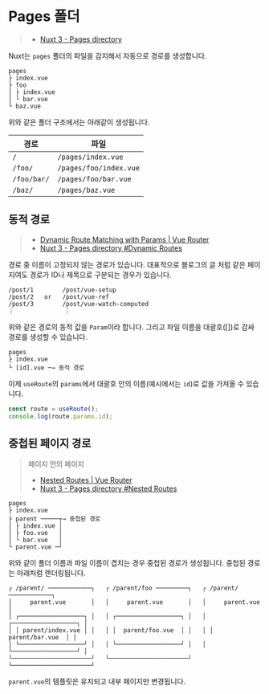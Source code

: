 # Pages 폴더

> - [Nuxt 3 - Pages directory](https://v3.nuxtjs.org/guide/directory-structure/pages/)

Nuxt는 `pages` 폴더의 파일을 감지해서 자동으로 경로를 생성합니다.

```
pages
├ index.vue
├ foo
│ ├ index.vue
│ └ bar.vue
└ baz.vue
```

위와 같은 폴더 구조에서는 아래같이 생성됩니다.

| 경로        | 파일                   |
| ----------- | ---------------------- |
| `/`         | `/pages/index.vue`     |
| `/foo/`     | `/pages/foo/index.vue` |
| `/foo/bar/` | `/pages/foo/bar.vue`   |
| `/baz/`     | `/pages/baz.vue`       |

## 동적 경로

> - [Dynamic Route Matching with Params | Vue Router](https://router.vuejs.org/guide/essentials/dynamic-matching.html)
> - [Nuxt 3 - Pages directory #Dynamic Routes](https://v3.nuxtjs.org/guide/directory-structure/pages#dynamic-routes)

경로 중 이름이 고정되지 않는 경로가 있습니다. 대표적으로 블로그의 글 처럼 같은 페이지여도 경로가 ID나 제목으로 구분되는 경우가 있습니다.

```
/post/1        /post/vue-setup
/post/2   or   /post/vue-ref
/post/3        /post/vue-watch-computed
⋮              ⋮
```

위와 같은 경로의 동적 값을 `Param`이라 합니다. 그리고 파일 이름을 대괄호([])로 감싸 경로를 생성할 수 있습니다.

```
pages
├ index.vue
└ [id].vue ─→ 동적 경로
```

이제 `useRoute`의 `params`에서 대괄호 안의 이름(예시에서는 `id`)로 값을 가져올 수 있습니다.

```ts
const route = useRoute();
console.log(route.params.id);
```

## 중첩된 페이지 경로

> 페이지 안의 페이지
>
> - [Nested Routes | Vue Router](https://router.vuejs.org/guide/essentials/nested-routes.html)
> - [Nuxt 3 - Pages directory #Nested Routes](https://v3.nuxtjs.org/guide/directory-structure/pages#nested-routes)

```
pages
├ index.vue
├ parent ─────┬→ 중첩된 경로
│ ├ index.vue │
│ ├ foo.vue   │
│ └ bar.vue   │
└ parent.vue ─┘
```

위와 같이 폴더 이름과 파일 이름이 겹치는 경우 중첩된 경로가 생성됩니다. 중첩된 경로는 아래처럼 렌더링됩니다.

```
┌ /parent/ ────────────┐   ┌ /parent/foo ─────────┐   ┌ /parent/ ────────────┐
│     parent.vue       │   │     parent.vue       │   │     parent.vue       │
│ ┌──────────────────┐ │   │ ┌──────────────────┐ │   │ ┌──────────────────┐ │
│ │ parent/index.vue │ │   │ │  parent/foo.vue  │ │   │ │  parent/bar.vue  │ │
│ └──────────────────┘ │   │ └──────────────────┘ │   │ └──────────────────┘ │
└──────────────────────┘   └──────────────────────┘   └──────────────────────┘
```

`parent.vue`의 템플릿은 유지되고 내부 페이지만 변경됩니다.
